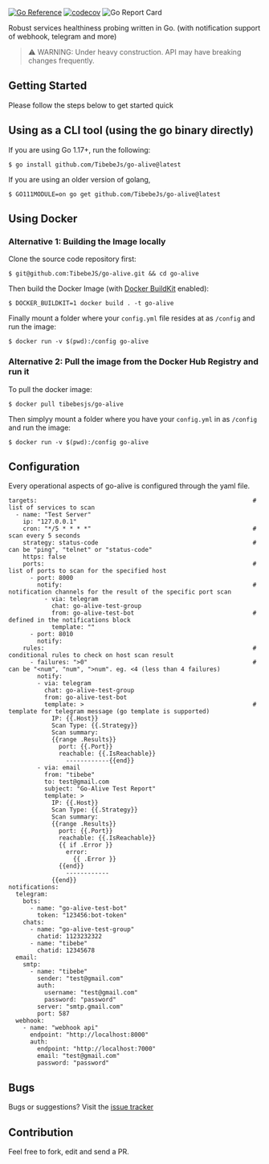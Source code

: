 [![Go Reference](https://pkg.go.dev/badge/github.com/TibebeJs/go-alive.svg)](https://pkg.go.dev/github.com/TibebeJs/go-alive) [![codecov](https://codecov.io/gh/TibebeJS/go-alive/branch/main/graph/badge.svg?token=k3AHKhTtqO)](https://codecov.io/gh/TibebeJS/go-alive) ![Go Report Card](https://goreportcard.com/badge/github.com/tibebejs/go-alive)

Robust services healthiness probing written in Go. (with notification support of webhook, telegram and more)

> :warning: WARNING: Under heavy construction. API may have breaking changes frequently.

## Getting Started ##

Please follow the steps below to get started quick

## Using as a CLI tool (using the go binary directly) ##

If you are using Go 1.17+, run the following:
```
$ go install github.com/TibebeJs/go-alive@latest
```

If you are using an older version of golang,
```
$ GO111MODULE=on go get github.com/TibebeJs/go-alive@latest
```
## Using Docker ##

### Alternative 1: Building the Image locally
Clone the source code repository first:

```
$ git@github.com:TibebeJS/go-alive.git && cd go-alive
```

Then build the Docker Image (with [Docker BuildKit](https://docs.docker.com/develop/develop-images/build_enhancements/#to-enable-buildkit-builds) enabled):

```
$ DOCKER_BUILDKIT=1 docker build . -t go-alive
```

Finally mount a folder where your `config.yml` file resides at as `/config` and run the image:
```
$ docker run -v $(pwd):/config go-alive
```

### Alternative 2: Pull the image from the Docker Hub Registry and run it
To pull the docker image:

```
$ docker pull tibebesjs/go-alive
```

Then simplyy mount a folder where you have your `config.yml` in as `/config` and run the image:
```
$ docker run -v $(pwd):/config go-alive
```

## Configuration ##

Every operational aspects of go-alive is configured through the yaml file.

```
targets:                                                            # list of services to scan
  - name: "Test Server"  
    ip: "127.0.0.1"
    cron: "*/5 * * * *"                                             # scan every 5 seconds
    strategy: status-code                                           # can be "ping", "telnet" or "status-code"
    https: false
    ports:                                                          # list of ports to scan for the specified host
      - port: 8000
        notify:                                                     # notification channels for the result of the specific port scan
          - via: telegram
            chat: go-alive-test-group
            from: go-alive-test-bot                                 # defined in the notifications block
            template: ""
      - port: 8010
        notify:
    rules:                                                          # conditional rules to check on host scan result
      - failures: ">0"                                              # can be "<num", "num", ">num". eg. <4 (less than 4 failures)
        notify:
        - via: telegram
          chat: go-alive-test-group
          from: go-alive-test-bot
          template: >                                               # template for telegram message (go template is supported)
            IP: {{.Host}}
            Scan Type: {{.Strategy}}
            Scan summary:
            {{range .Results}}
              port: {{.Port}}
              reachable: {{.IsReachable}}
                ------------{{end}}
        - via: email
          from: "tibebe"
          to: test@gmail.com
          subject: "Go-Alive Test Report"
          template: >
            IP: {{.Host}}
            Scan Type: {{.Strategy}}
            Scan summary:
            {{range .Results}}
              port: {{.Port}}
              reachable: {{.IsReachable}}
              {{ if .Error }}
                error:
                  {{ .Error }}
              {{end}}
                ------------
            {{end}}
notifications:
  telegram:
    bots:
      - name: "go-alive-test-bot"
        token: "123456:bot-token"
    chats:
      - name: "go-alive-test-group"
        chatid: 1123232322
      - name: "tibebe"
        chatid: 12345678
  email:
    smtp:
      - name: "tibebe"
        sender: "test@gmail.com"
        auth:
          username: "test@gmail.com"
          password: "password"
        server: "smtp.gmail.com"
        port: 587
  webhook:
    - name: "webhook api"
      endpoint: "http://localhost:8000"
      auth:
        endpoint: "http://localhost:7000"
        email: "test@gmail.com"
        password: "password"
```

## Bugs ##

Bugs or suggestions? Visit the [issue tracker](https://github.com/TibebeJS/go-alive/issues) 

## Contribution

Feel free to fork, edit and send a PR.
